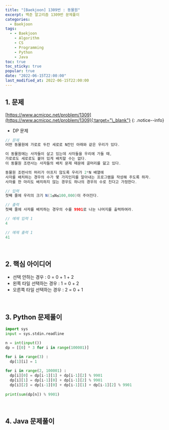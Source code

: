 ```yaml
---
title: "[Baekjoon] 1309번 : 동물원"
excerpt: 백준 알고리즘 1309번 문제풀이
categories:
  - Baekjoon
tags:
  - - Baekjoon
    - Algorithm
    - CS
    - Programming
    - Python
    - Java
toc: true
toc_sticky: true
popular: true
date: "2022-06-15T22:00:00"
last_modified_at: 2022-06-15T22:00:00
---
```


## 1. 문제

[https://www.acmicpc.net/problem/1309](https://www.acmicpc.net/problem/1309){:target="\_blank"}
{: .notice--info}

- DP 문제

```java
// 문제
어떤 동물원에 가로로 두칸 세로로 N칸인 아래와 같은 우리가 있다.

이 동물원에는 사자들이 살고 있는데 사자들을 우리에 가둘 때, 
가로로도 세로로도 붙어 있게 배치할 수는 없다. 
이 동물원 조련사는 사자들의 배치 문제 때문에 골머리를 앓고 있다.

동물원 조련사의 머리가 아프지 않도록 우리가 2*N 배열에 
사자를 배치하는 경우의 수가 몇 가지인지를 알아내는 프로그램을 작성해 주도록 하자. 
사자를 한 마리도 배치하지 않는 경우도 하나의 경우의 수로 친다고 가정한다.

// 입력
첫째 줄에 우리의 크기 N(1≤N≤100,000)이 주어진다.

// 출력
첫째 줄에 사자를 배치하는 경우의 수를 9901로 나눈 나머지를 출력하여라.

// 예제 입력 1 
4

// 예제 출력 1 
41
```

<br>

## 2. 핵심 아이디어

- 선택 안하는 경우 : 0 = 0 + 1 + 2
- 왼쪽 타일 선택하는 경우 : 1 = 0 + 2
- 오른쪽 타일 선택하는 경우 : 2 = 0 + 1

<br>

## 3. Python 문제풀이

```python
import sys
input = sys.stdin.readline

n = int(input())
dp = [[0] * 3 for i in range(100001)]

for i in range(3) :
  dp[1][i] = 1
  
for i in range(2, 100001) :
  dp[i][0] = dp[i-1][1] + dp[i-1][2] % 9901
  dp[i][1] = dp[i-1][0] + dp[i-1][2] % 9901
  dp[i][2] = dp[i-1][0] + dp[i-1][1] + dp[i-1][2] % 9901
  
print(sum(dp[n]) % 9901)
```

<br>

## 4. Java 문제풀이

```java

```
